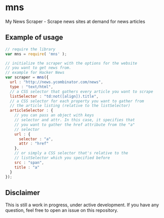 mns
===

My News Scraper - Scrape news sites at demand for news articles

## Example of usage

```javascript
// require the library
var mns = require( 'mns' );

// initialize the scraper with the options for the website
// you want to get news from.
// example for Hacker News
var scraper = mns({
  url : "http://news.ycombinator.com/news",
  type : "text/html",
  // a CSS selector that gathers every article you want to scrape
  listSelector : "td:not([align]).title",
  // a CSS selector for each property you want to gather from
  // the article listing (relative to the listSelector)
  articleSelector : {
  	// you can pass an object with keys
  	// selector and attr. In this case, it specifies that
  	// you want to gather the href attribute from the "a"
  	// selector
    url : {
      selector : "a",
      attr : "href"
    },
    // or simply a CSS selector that's relative to the
    // listSelector which you specified before
    src : "span",
    title : "a"
  }
});
```

## Disclaimer

This is still a work in progress, under active development. If you have any question, feel free to open an issue on this repository.
